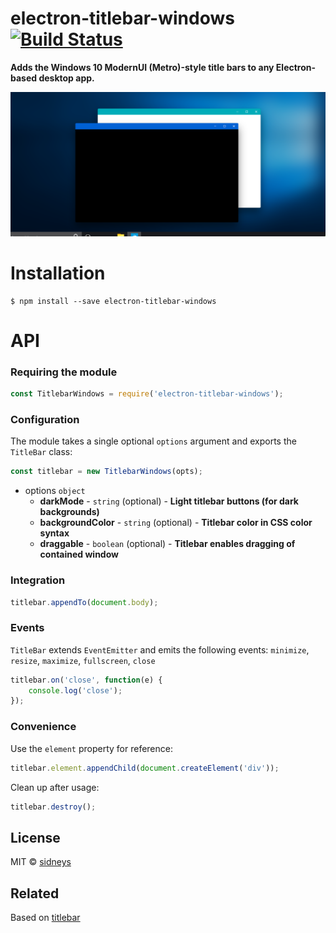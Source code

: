 # electron-titlebar-windows [![Build Status](https://travis-ci.org/sidneys/electron-titlebar-windows.svg?branch=master)](https://travis-ci.org/sidneys/electron-titlebar-windows)

**Adds the Windows 10 ModernUI (Metro)-style title bars to any Electron-based desktop app.**



![screen](screen.png)



# Installation

```
$ npm install --save electron-titlebar-windows
```



# API

### Requiring the module

```js
const TitlebarWindows = require('electron-titlebar-windows');
```



### Configuration

The module takes a single optional `options` argument and exports the `TitleBar` class:

```js
const titlebar = new TitlebarWindows(opts);
```

- options `object`
  - **darkMode** - `string` (optional) - **Light titlebar buttons (for dark backgrounds)**
  - **backgroundColor** - `string` (optional) - **Titlebar color in CSS color syntax**
  - **draggable** - `boolean` (optional) - **Titlebar enables dragging of contained window**



### Integration

```js
titlebar.appendTo(document.body);
```



### Events

`TitleBar` extends `EventEmitter` and emits the following events: `minimize`, `resize`, `maximize`, `fullscreen`, `close`

```js
titlebar.on('close', function(e) {
    console.log('close');
});
```



### Convenience

Use the ```element``` property for reference:

```js
titlebar.element.appendChild(document.createElement('div'));
```

Clean up after usage:

```js
titlebar.destroy();
```



## License

MIT © [sidneys](http://sidneys.github.io)



## Related

Based on [titlebar](https://github.com/kapetan/titlebar)
